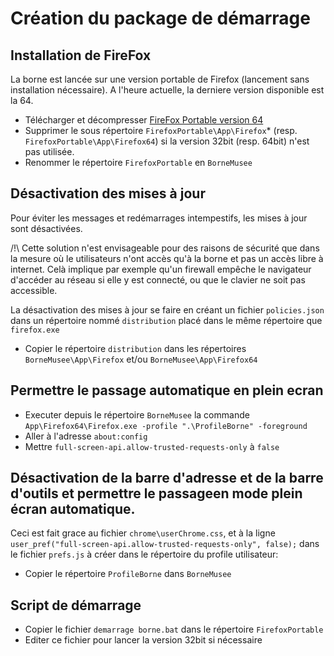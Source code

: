 # Création du package de démarrage

## Installation de FireFox

La borne est lancée sur une version portable de Firefox (lancement sans installation nécessaire).
A l'heure actuelle, la derniere version disponible est la 64.

 * Télécharger et décompresser [FireFox Portable version 64](https://portableapps.com/apps/internet/firefox_portable)
 * Supprimer le sous répertoire `FirefoxPortable\App\Firefox`* (resp. `FirefoxPortable\App\Firefox64`) si la version 32bit (resp. 64bit) n'est pas utilisée.
 * Renommer le répertoire `FirefoxPortable` en `BorneMusee`

## Désactivation des mises à jour

Pour éviter les messages et redémarrages intempestifs, les mises à jour sont désactivées.

/!\ Cette solution n'est envisageable pour des raisons de sécurité que dans la mesure où
le utilisateurs n'ont accès qu'à la borne et pas un accès libre à internet. Celà implique
par exemple qu'un firewall empêche le navigateur d'accéder au réseau si elle y est connecté,
ou que le clavier ne soit pas accessible.

La désactivation des mises à jour se faire en créant un fichier `policies.json` dans un répertoire nommé `distribution` placé dans le même répertoire que `firefox.exe`

 * Copier le répertoire `distribution` dans les répertoires `BorneMusee\App\Firefox` et/ou `BorneMusee\App\Firefox64`

## Permettre le passage automatique en plein ecran

 * Executer depuis le répertoire `BorneMusee` la commande `App\Firefox64\Firefox.exe -profile ".\ProfileBorne" -foreground`
 * Aller à l'adresse `about:config`
 * Mettre `full-screen-api.allow-trusted-requests-only` à `false`

## Désactivation de la barre d'adresse et de la barre d'outils et permettre le passageen mode plein écran automatique.

Ceci est fait grace au fichier `chrome\userChrome.css`, et à la ligne `user_pref("full-screen-api.allow-trusted-requests-only", false);` dans le fichier `prefs.js` à créer dans le répertoire du profile utilisateur:

 * Copier le répertoire `ProfileBorne` dans `BorneMusee`

## Script de démarrage

 * Copier le fichier `demarrage borne.bat` dans le répertoire `FirefoxPortable`
 * Editer ce fichier pour lancer la version 32bit si nécessaire

